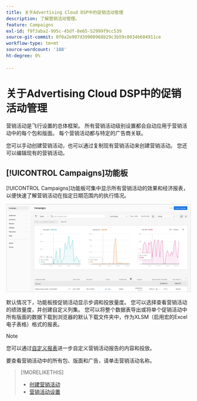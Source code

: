 ```yaml
---
title: 关于Advertising Cloud DSP中的促销活动管理
description: 了解营销活动管理。
feature: Campaigns
exl-id: f9f3aba2-995c-45df-8e65-52999f9cc539
source-git-commit: 0f0a2e907d39900968b29c3b59c8034b604911ce
workflow-type: tm+mt
source-wordcount: '188'
ht-degree: 0%

---
```


# 关于Advertising Cloud DSP中的促销活动管理

营销活动是飞行设置的总体框架。 所有营销活动级别设置都会自动应用于营销活动中的每个包和版面。 每个营销活动都与特定的广告商关联。

您可以手动创建营销活动，也可以通过复制现有营销活动来创建营销活动。 您还可以编辑现有的营销活动。

## [!UICONTROL Campaigns]功能板

<!-- standardize on "dashboard" or "view" -->
[!UICONTROL Campaigns]功能板可集中显示所有营销活动的效果和经济报表，以便快速了解营销活动在指定日期范围内的执行情况。

![促销活动功能板](/help/dsp/assets/campaign-dashboard.png)

默认情况下，功能板按促销活动显示步调和投放量度。 您可以选择查看营销活动的绩效量度，并创建自定义列集。 您可以将整个数据表导出或将单个促销活动中所有版面的数据下载到浏览器的默认下载文件夹中，作为XLSM（启用宏的Excel电子表格）格式的报表。

>[!NOTE]
>
>您可以通过[自定义报表](/help/dsp/reports/report-about.md)进一步自定义营销活动报告的内容和投放。

要查看营销活动中的所有包、版面和广告，请单击营销活动名称。

>[!MORELIKETHIS]
>
>* [创建营销活动](campaign-create.md)
>* [营销活动设置](campaign-settings.md)

